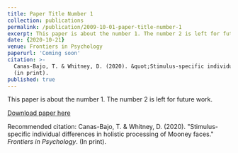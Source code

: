 ```yaml
---
title: Paper Title Number 1
collection: publications
permalink: /publication/2009-10-01-paper-title-number-1
excerpt: This paper is about the number 1. The number 2 is left for future work.
date: {2020-10-21}
venue: Frontiers in Psychology
paperurl: 'Coming soon'
citation: >-
  Canas-Bajo, T. & Whitney, D. (2020). &quot;Stimulus-specific individual differences in holistic processing of Mooney faces.&quot; <i>Frontiers in Psychology</i>.
  (in print).
published: true
---
```

This paper is about the number 1. The number 2 is left for future work.

[Download paper here](http://academicpages.github.io/files/paper1.pdf)

Recommended citation: Canas-Bajo, T. & Whitney, D. (2020). "Stimulus-specific individual differences in holistic processing of Mooney faces." <i>Frontiers in Psychology</i>. (In print).
